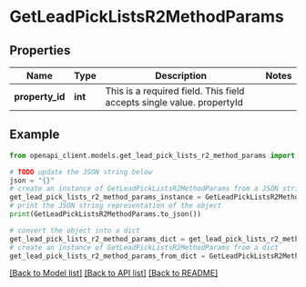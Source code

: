 # GetLeadPickListsR2MethodParams


## Properties

Name | Type | Description | Notes
------------ | ------------- | ------------- | -------------
**property_id** | **int** | This is a required field. This field accepts single value. propertyId | 

## Example

```python
from openapi_client.models.get_lead_pick_lists_r2_method_params import GetLeadPickListsR2MethodParams

# TODO update the JSON string below
json = "{}"
# create an instance of GetLeadPickListsR2MethodParams from a JSON string
get_lead_pick_lists_r2_method_params_instance = GetLeadPickListsR2MethodParams.from_json(json)
# print the JSON string representation of the object
print(GetLeadPickListsR2MethodParams.to_json())

# convert the object into a dict
get_lead_pick_lists_r2_method_params_dict = get_lead_pick_lists_r2_method_params_instance.to_dict()
# create an instance of GetLeadPickListsR2MethodParams from a dict
get_lead_pick_lists_r2_method_params_from_dict = GetLeadPickListsR2MethodParams.from_dict(get_lead_pick_lists_r2_method_params_dict)
```
[[Back to Model list]](../README.md#documentation-for-models) [[Back to API list]](../README.md#documentation-for-api-endpoints) [[Back to README]](../README.md)


